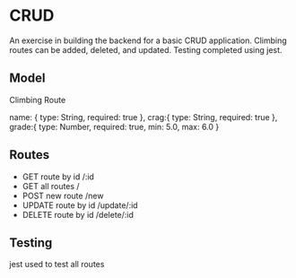 # CRUD

An exercise in building the backend for a basic CRUD application.  Climbing routes can be added, deleted, and updated.  Testing completed using jest. 

## Model

Climbing Route

name: {
  type: String,
  required: true
},
crag:{
  type: String,
  required: true
},
grade:{
  type: Number,
  required: true,
  min: 5.0,
  max: 6.0
}

## Routes

* GET route by id /:id
* GET all routes /
* POST new route /new 
* UPDATE route by id /update/:id
* DELETE route by id /delete/:id

## Testing

jest used to test all routes